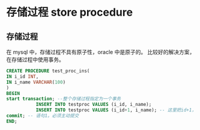 # 存储过程 store procedure

## 存储过程

在 mysql 中，存储过程不具有原子性，oracle 中是原子的。 比较好的解决方案，在存储过程中使用事务。

```SQL
CREATE PROCEDURE test_proc_ins(
IN i_id INT,
IN i_name VARCHAR(100)
)
BEGIN
start transaction; --整个存储过程指定为一个事务
           INSERT INTO testproc VALUES (i_id, i_name);
           INSERT INTO testproc VALUES (i_id+1, i_name); -- 这里把id+1，避免主键冲突
commit; -- 语句1。必须主动提交
END;
```
